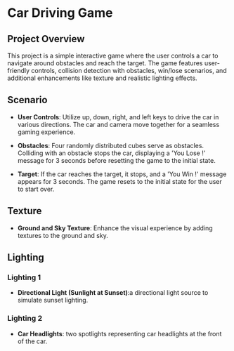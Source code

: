 # Car Driving Game

## Project Overview

This project is a simple interactive game where the user controls a car to navigate around obstacles and reach the target. The game features user-friendly controls, collision detection with obstacles, win/lose scenarios, and additional enhancements like texture and realistic lighting effects.

## Scenario

- **User Controls**: Utilize up, down, right, and left keys to drive the car in various directions. The car and camera move together for a seamless gaming experience.

- **Obstacles**: Four randomly distributed cubes serve as obstacles. Colliding with an obstacle stops the car, displaying a 'You Lose !' message for 3 seconds before resetting the game to the initial state.

- **Target**: If the car reaches the target, it stops, and a 'You Win !' message appears for 3 seconds. The game resets to the initial state for the user to start over.

## Texture

- **Ground and Sky Texture**: Enhance the visual experience by adding textures to the ground and sky. 

## Lighting

### Lighting 1

- **Directional Light (Sunlight at Sunset)**:a directional light source to simulate sunset lighting.

### Lighting 2

- **Car Headlights**: two spotlights representing car headlights at the front of the car.

